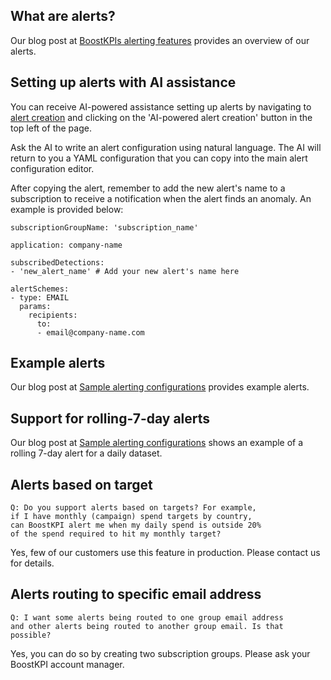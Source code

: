 

## What are alerts?

Our blog post at [BoostKPIs alerting features](https://blog.boostkpi.com/BoostKPIs-alerting-features/) provides an overview of our alerts.

## Setting up alerts with AI assistance

You can receive AI-powered assistance setting up alerts by navigating to [alert creation](https://dashboard.boostkpi.com/app/#/self-serve/create-alert) and clicking on the 'AI-powered alert creation' button in the top left of the page.

Ask the AI to write an alert configuration using natural language. The AI will return to you a YAML configuration that you can copy into the main alert configuration editor.

After copying the alert, remember to add the new alert's name to a subscription to receive a notification when the alert finds an anomaly. An example is provided below:

```
subscriptionGroupName: 'subscription_name'

application: company-name

subscribedDetections:
- 'new_alert_name' # Add your new alert's name here

alertSchemes:
- type: EMAIL
  params:
    recipients:
      to:
      - email@company-name.com
```

## Example alerts

Our blog post at [Sample alerting configurations](https://blog.boostkpi.com/Sample-alerting-configurations/) provides example alerts.

## Support for rolling-7-day alerts

Our blog post at [Sample alerting configurations](https://blog.boostkpi.com/Sample-alerting-configurations/) shows an example of a rolling 7-day alert for a daily dataset.

## Alerts based on target

```
Q: Do you support alerts based on targets? For example, 
if I have monthly (campaign) spend targets by country, 
can BoostKPI alert me when my daily spend is outside 20% 
of the spend required to hit my monthly target?
```

Yes, few of our customers use this feature in production. Please contact us for details.

## Alerts routing to specific email address
```
Q: I want some alerts being routed to one group email address 
and other alerts being routed to another group email. Is that possible?
```

Yes, you can do so by creating two subscription groups. Please ask your BoostKPI account manager. 
